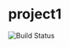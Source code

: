# project1

![Build Status](https://circleci.com/gh/stathis99/project1Private.png?circle-token=:circle-token)
